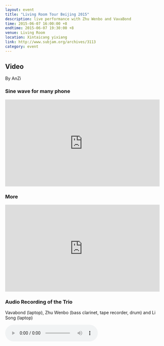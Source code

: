 ```yaml
---
layout: event
title: "Living Room Tour Beijing 2015"
description: live performance with Zhu Wenbo and VavaBond
time: 2015-06-07 16:00:00 +8
endtime: 2015-06-07 19:30:00 +8
venue: Living Room
location: Xintaicang yixiang
link: http://www.subjam.org/archives/3113
category: event
---
```



## Video

By AnZi

### Sine wave for many phone

<iframe src="https://player.vimeo.com/video/130445646" width="500" height="281" frameborder="0" webkitallowfullscreen mozallowfullscreen allowfullscreen></iframe>


### More

<iframe src="https://player.vimeo.com/video/139422877" width="500" height="281" frameborder="0" webkitallowfullscreen mozallowfullscreen allowfullscreen></iframe>


### Audio Recording of the Trio

Vavabond (laptop), Zhu Wenbo (bass clarinet, tape recorder, drum) and Li Song (laptop)

<audio src="{{site.cdn_path}}noperform+vavabond.mp3" controls="">
</audio>
